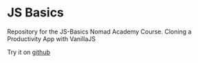 # JS Basics

Repository for the JS-Basics Nomad Academy Course. Cloning a Productivity App with VanillaJS

Try it on [github](https://chaesangjung.github.io/chemomontom)